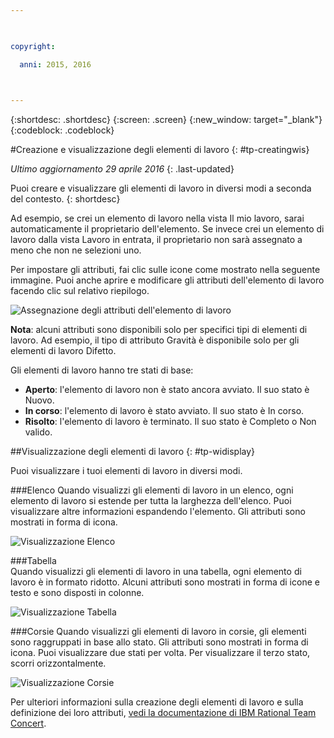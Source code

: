 ```yaml
---

 

copyright:

  anni: 2015, 2016

 

---
```


{:shortdesc: .shortdesc}
{:screen: .screen}
{:new_window: target="_blank"}
{:codeblock: .codeblock}

#Creazione e visualizzazione degli elementi di lavoro {: #tp-creatingwis}  

*Ultimo aggiornamento 29 aprile 2016*
{: .last-updated}

Puoi creare e visualizzare gli elementi di lavoro in diversi modi a seconda del contesto.
{: shortdesc}

Ad esempio, se crei un elemento di lavoro nella vista Il mio lavoro, sarai automaticamente il proprietario dell'elemento. Se invece crei un elemento di lavoro dalla vista Lavoro in entrata, il proprietario non sarà assegnato a meno che non ne selezioni uno.

Per impostare gli attributi, fai clic sulle icone come mostrato nella seguente immagine. Puoi anche aprire e modificare gli attributi dell'elemento di lavoro facendo clic sul relativo riepilogo. 

![Assegnazione degli attributi dell'elemento di lavoro](images/work_item_attributes.png)

**Nota**: alcuni attributi sono disponibili solo per specifici tipi di elementi di lavoro. Ad esempio, il tipo di attributo Gravità è disponibile solo per gli elementi di lavoro Difetto.

Gli elementi di lavoro hanno tre stati di base:
- **Aperto**: l'elemento di lavoro non è stato ancora avviato. Il suo stato è Nuovo.
- **In corso**: l'elemento di lavoro è stato avviato. Il suo stato è In corso.
- **Risolto**: l'elemento di lavoro è terminato. Il suo stato è Completo o Non valido.

##Visualizzazione degli elementi di lavoro {: #tp-widisplay}  

Puoi visualizzare i tuoi elementi di lavoro in diversi modi.    

###Elenco 
Quando visualizzi gli elementi di lavoro in un elenco, ogni elemento di lavoro si estende per tutta la larghezza dell'elenco. Puoi visualizzare altre informazioni espandendo l'elemento. Gli attributi sono mostrati in forma di icona.

![Visualizzazione Elenco](images/list_view.png)

###Tabella  
Quando visualizzi gli elementi di lavoro in una tabella, ogni elemento di lavoro è in formato ridotto. Alcuni attributi sono mostrati in forma di icone e testo e sono disposti in colonne.

![Visualizzazione Tabella](images/table_view.png)

###Corsie
Quando visualizzi gli elementi di lavoro in corsie, gli elementi sono raggruppati in base allo stato. Gli attributi sono mostrati in forma di icona. Puoi visualizzare due stati per volta. Per visualizzare il terzo stato, scorri orizzontalmente.

![Visualizzazione Corsie](images/lane_view.png)

Per ulteriori informazioni sulla creazione degli elementi di lavoro e sulla definizione dei loro attributi, [vedi la documentazione di IBM Rational Team Concert](http://www.ibm.com/support/knowledgecenter/SSYMRC_6.0.1/com.ibm.team.workitem.doc/topics/t_creating_work_items_web.html). 
